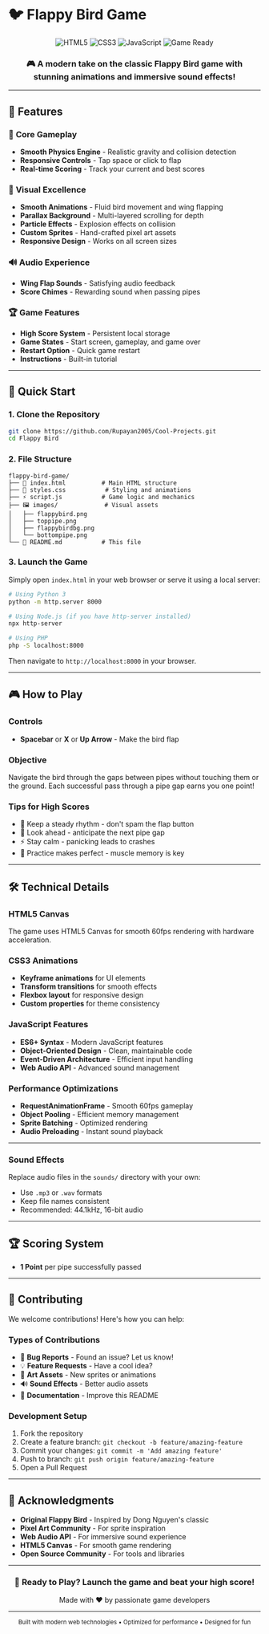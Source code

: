 # 🐦 Flappy Bird Game

<div align="center">
  <img src="https://img.shields.io/badge/HTML5-E34F26?style=for-the-badge&logo=html5&logoColor=white" alt="HTML5">
  <img src="https://img.shields.io/badge/CSS3-1572B6?style=for-the-badge&logo=css3&logoColor=white" alt="CSS3">
  <img src="https://img.shields.io/badge/JavaScript-F7DF1E?style=for-the-badge&logo=javascript&logoColor=black" alt="JavaScript">
  <img src="https://img.shields.io/badge/Game-Ready-brightgreen?style=for-the-badge" alt="Game Ready">
</div>

<div align="center">
  <h3>🎮 A modern take on the classic Flappy Bird game with stunning animations and immersive sound effects!</h3>
</div>

---

## 🌟 Features

### 🎯 **Core Gameplay**
- **Smooth Physics Engine** - Realistic gravity and collision detection
- **Responsive Controls** - Tap space or click to flap
- **Real-time Scoring** - Track your current and best scores

### 🎨 **Visual Excellence**
- **Smooth Animations** - Fluid bird movement and wing flapping
- **Parallax Background** - Multi-layered scrolling for depth
- **Particle Effects** - Explosion effects on collision
- **Custom Sprites** - Hand-crafted pixel art assets
- **Responsive Design** - Works on all screen sizes

### 🔊 **Audio Experience**
- **Wing Flap Sounds** - Satisfying audio feedback
- **Score Chimes** - Rewarding sound when passing pipes

### 🏆 **Game Features**
- **High Score System** - Persistent local storage
- **Game States** - Start screen, gameplay, and game over
- **Restart Option** - Quick game restart
- **Instructions** - Built-in tutorial

---

## 🚀 Quick Start

### 1. **Clone the Repository**
```bash
git clone https://github.com/Rupayan2005/Cool-Projects.git
cd Flappy Bird
```

### 2. **File Structure**
```
flappy-bird-game/
├── 📄 index.html          # Main HTML structure
├── 🎨 styles.css           # Styling and animations
├── ⚡ script.js           # Game logic and mechanics
├── 🖼️ images/             # Visual assets
│   ├── flappybird.png
│   ├── toppipe.png
│   ├── flappybirdbg.png
│   └── bottompipe.png
└── 📖 README.md           # This file
```

### 3. **Launch the Game**
Simply open `index.html` in your web browser or serve it using a local server:

```bash
# Using Python 3
python -m http.server 8000

# Using Node.js (if you have http-server installed)
npx http-server

# Using PHP
php -S localhost:8000
```

Then navigate to `http://localhost:8000` in your browser.

---

## 🎮 How to Play

### **Controls**
- **Spacebar** or **X** or **Up Arrow**  - Make the bird flap

### **Objective**
Navigate the bird through the gaps between pipes without touching them or the ground. Each successful pass through a pipe gap earns you one point!

### **Tips for High Scores**
- 🎯 Keep a steady rhythm - don't spam the flap button
- 👀 Look ahead - anticipate the next pipe gap
- ⚡ Stay calm - panicking leads to crashes
- 🧘 Practice makes perfect - muscle memory is key

---

## 🛠️ Technical Details

### **HTML5 Canvas**
The game uses HTML5 Canvas for smooth 60fps rendering with hardware acceleration.

### **CSS3 Animations**
- **Keyframe animations** for UI elements
- **Transform transitions** for smooth effects
- **Flexbox layout** for responsive design
- **Custom properties** for theme consistency

### **JavaScript Features**
- **ES6+ Syntax** - Modern JavaScript features
- **Object-Oriented Design** - Clean, maintainable code
- **Event-Driven Architecture** - Efficient input handling
- **Web Audio API** - Advanced sound management

### **Performance Optimizations**
- **RequestAnimationFrame** - Smooth 60fps gameplay
- **Object Pooling** - Efficient memory management
- **Sprite Batching** - Optimized rendering
- **Audio Preloading** - Instant sound playback

---



### **Sound Effects**
Replace audio files in the `sounds/` directory with your own:
- Use `.mp3` or `.wav` formats
- Keep file names consistent
- Recommended: 44.1kHz, 16-bit audio

---

## 🏆 Scoring System

- **1 Point** per pipe successfully passed

---




## 🤝 Contributing

We welcome contributions! Here's how you can help:

### **Types of Contributions**
- 🐛 **Bug Reports** - Found an issue? Let us know!
- 💡 **Feature Requests** - Have a cool idea?
- 🎨 **Art Assets** - New sprites or animations
- 🔊 **Sound Effects** - Better audio assets
- 📖 **Documentation** - Improve this README

### **Development Setup**
1. Fork the repository
2. Create a feature branch: `git checkout -b feature/amazing-feature`
3. Commit your changes: `git commit -m 'Add amazing feature'`
4. Push to branch: `git push origin feature/amazing-feature`
5. Open a Pull Request

---


## 🙏 Acknowledgments

- **Original Flappy Bird** - Inspired by Dong Nguyen's classic
- **Pixel Art Community** - For sprite inspiration
- **Web Audio API** - For immersive sound experience
- **HTML5 Canvas** - For smooth game rendering
- **Open Source Community** - For tools and libraries

---


<div align="center">
  <h3>🎉 Ready to Play? Launch the game and beat your high score!</h3>
  <p>Made with ❤️ by passionate game developers</p>
</div>

---

<div align="center">
  <sub>Built with modern web technologies • Optimized for performance • Designed for fun</sub>
</div>